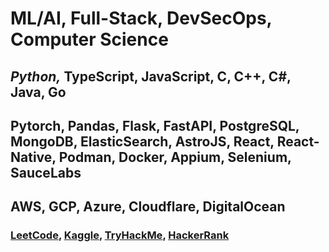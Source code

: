 <h1>ML/AI, Full-Stack, DevSecOps, Computer Science</h1>
<h2><em>Python,</em> TypeScript, JavaScript, C, C++, C#, Java, Go</h2>
<h2>Pytorch, Pandas, Flask, FastAPI, PostgreSQL, MongoDB, ElasticSearch, AstroJS, React, React-Native, Podman, Docker, Appium, Selenium, SauceLabs</h2>
<h2>AWS, GCP, Azure, Cloudflare, DigitalOcean</h2>

<h3>
  <a href="https://leetcode.com/u/tcs7890/">LeetCode</a>, 
  <a href="https://www.kaggle.com/trevorstahl">Kaggle</a>, 
  <a href="https://tryhackme.com/p/TrevorStahl">TryHackMe</a>,
  <a href="https://www.hackerrank.com/profile/stahltrevor5">HackerRank</a>
</h3>
